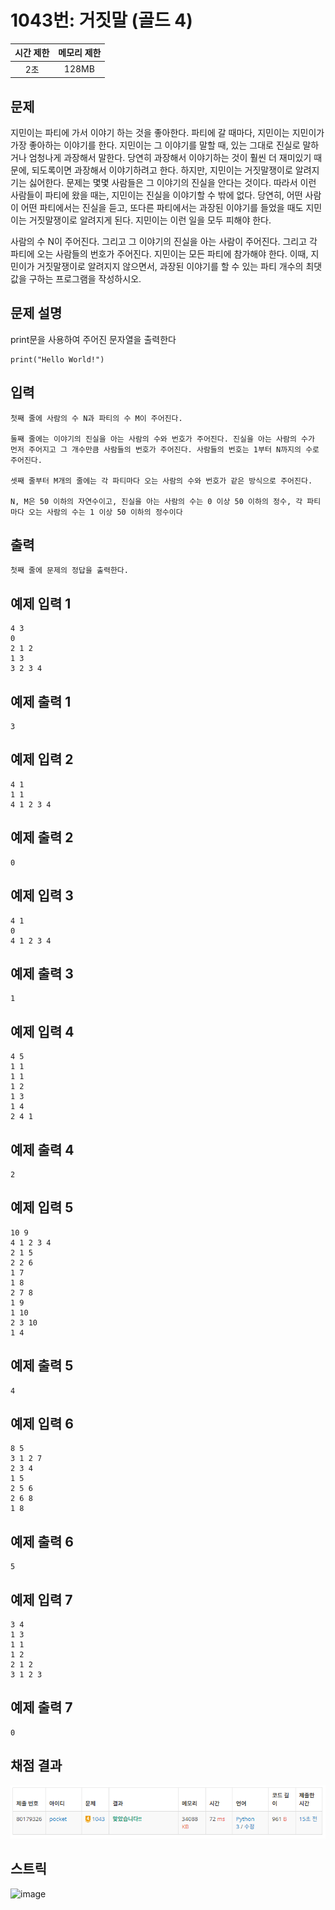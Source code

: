 # 1043번: 거짓말 (골드 4)
| 시간 제한 | 메모리 제한 |
|:-----:|:------:|
|  2초   | 128MB  |

## 문제
지민이는 파티에 가서 이야기 하는 것을 좋아한다. 파티에 갈 때마다, 지민이는 지민이가 가장 좋아하는 이야기를 한다. 지민이는 그 이야기를 말할 때, 있는 그대로 진실로 말하거나 엄청나게 과장해서 말한다. 당연히 과장해서 이야기하는 것이 훨씬 더 재미있기 때문에, 되도록이면 과장해서 이야기하려고 한다. 하지만, 지민이는 거짓말쟁이로 알려지기는 싫어한다. 문제는 몇몇 사람들은 그 이야기의 진실을 안다는 것이다. 따라서 이런 사람들이 파티에 왔을 때는, 지민이는 진실을 이야기할 수 밖에 없다. 당연히, 어떤 사람이 어떤 파티에서는 진실을 듣고, 또다른 파티에서는 과장된 이야기를 들었을 때도 지민이는 거짓말쟁이로 알려지게 된다. 지민이는 이런 일을 모두 피해야 한다.

사람의 수 N이 주어진다. 그리고 그 이야기의 진실을 아는 사람이 주어진다. 그리고 각 파티에 오는 사람들의 번호가 주어진다. 지민이는 모든 파티에 참가해야 한다. 이때, 지민이가 거짓말쟁이로 알려지지 않으면서, 과장된 이야기를 할 수 있는 파티 개수의 최댓값을 구하는 프로그램을 작성하시오.

## 문제 설명
print문을 사용하여 주어진 문자열을 출력한다

```python(또는 자신이 쓰는 언어)
print("Hello World!")
```

## 입력
```
첫째 줄에 사람의 수 N과 파티의 수 M이 주어진다.

둘째 줄에는 이야기의 진실을 아는 사람의 수와 번호가 주어진다. 진실을 아는 사람의 수가 먼저 주어지고 그 개수만큼 사람들의 번호가 주어진다. 사람들의 번호는 1부터 N까지의 수로 주어진다.

셋째 줄부터 M개의 줄에는 각 파티마다 오는 사람의 수와 번호가 같은 방식으로 주어진다.

N, M은 50 이하의 자연수이고, 진실을 아는 사람의 수는 0 이상 50 이하의 정수, 각 파티마다 오는 사람의 수는 1 이상 50 이하의 정수이다
```

## 출력
```
첫째 줄에 문제의 정답을 출력한다.
```
## 예제 입력 1
```
4 3
0
2 1 2
1 3
3 2 3 4
```
## 예제 출력 1
```
3
```

## 예제 입력 2
```
4 1
1 1
4 1 2 3 4
```
## 예제 출력 2
```
0
```

## 예제 입력 3
```
4 1
0
4 1 2 3 4
```
## 예제 출력 3
```
1
```

## 예제 입력 4
```
4 5
1 1
1 1
1 2
1 3
1 4
2 4 1
```
## 예제 출력 4
```
2
```

## 예제 입력 5
```
10 9
4 1 2 3 4
2 1 5
2 2 6
1 7
1 8
2 7 8
1 9
1 10
2 3 10
1 4
```
## 예제 출력 5
```
4
```

## 예제 입력 6
```
8 5
3 1 2 7
2 3 4
1 5
2 5 6
2 6 8
1 8
```
## 예제 출력 6
```
5
```

## 예제 입력 7
```
3 4
1 3
1 1
1 2
2 1 2
3 1 2 3
```
## 예제 출력 7
```
0
```

## 채점 결과
![img.png](class4/1043/img.png)

## 스트릭
![image](https://github.com/algo-idle/algo-study/assets/82014995/5a014e9d-1092-4c9f-a538-754382558d72)
